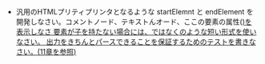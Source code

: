 
- 汎用のHTMLプリティプリンタとなるような startElemnt と endElement を開発しなさい。コメントノード、テキストんオード、ここの要素の属性(<a href='...'>)を表示しなさ
要素が子を持たない場合には、<img></img>ではなく<img/>のような短い形式を使いなさい。
出力をきちんとパースできることを保証するためのテストを書きなさい。(11章を参照)